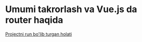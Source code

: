 # Umumi takrorlash  va Vue.js da router haqida 

[Projectni run bo'lib turgan holati](https://resonant-centaur-06c915.netlify.app/)